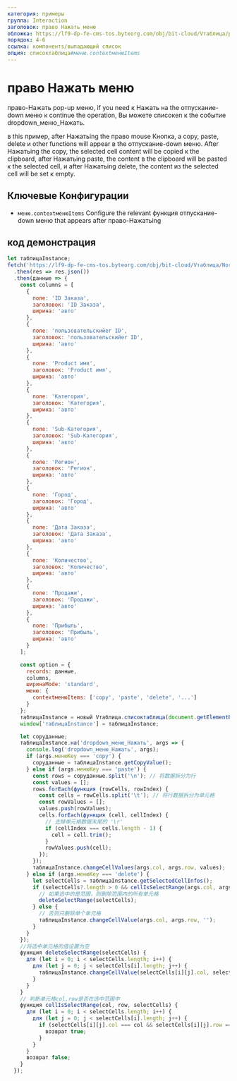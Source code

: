 ```yaml
---
категория: примеры
группа: Interaction
заголовок: право Нажать меню
обложка: https://lf9-dp-fe-cms-tos.byteorg.com/obj/bit-cloud/Vтаблица/preview/context-меню.gif
порядок: 4-6
ссылка: компонентs/выпадающий список
опция: списоктаблица#меню.contextменюItems
---
```


# право Нажать меню

право-Нажать pop-up меню, if you need к Нажать на the отпускание-down меню к continue the operation, Вы можете списокen к the событие dropdown_меню_Нажать.

в this пример, after Нажатьing the право mouse Кнопка, a copy, paste, delete и other functions will appear в the отпускание-down меню. After Нажатьing the copy, the selected cell content will be copied к the clipboard, after Нажатьing paste, the content в the clipboard will be pasted к the selected cell, и after Нажатьing delete, the content из the selected cell will be set к empty.

## Ключевые Конфигурации

- `меню.contextменюItems` Configure the relevant функция отпускание-down меню that appears after право-Нажатьing

## код демонстрация

```javascript liveдемонстрация template=vтаблица
let таблицаInstance;
fetch('https://lf9-dp-fe-cms-tos.byteorg.com/obj/bit-cloud/Vтаблица/North_American_Superstore_данные.json')
  .then(res => res.json())
  .then(данные => {
    const columns = [
      {
        поле: 'ID Заказа',
        заголовок: 'ID Заказа',
        ширина: 'авто'
      },
      {
        поле: 'пользовательскийer ID',
        заголовок: 'пользовательскийer ID',
        ширина: 'авто'
      },
      {
        поле: 'Product имя',
        заголовок: 'Product имя',
        ширина: 'авто'
      },
      {
        поле: 'Категория',
        заголовок: 'Категория',
        ширина: 'авто'
      },
      {
        поле: 'Sub-Категория',
        заголовок: 'Sub-Категория',
        ширина: 'авто'
      },
      {
        поле: 'Регион',
        заголовок: 'Регион',
        ширина: 'авто'
      },
      {
        поле: 'Город',
        заголовок: 'Город',
        ширина: 'авто'
      },
      {
        поле: 'Дата Заказа',
        заголовок: 'Дата Заказа',
        ширина: 'авто'
      },
      {
        поле: 'Количество',
        заголовок: 'Количество',
        ширина: 'авто'
      },
      {
        поле: 'Продажи',
        заголовок: 'Продажи',
        ширина: 'авто'
      },
      {
        поле: 'Прибыль',
        заголовок: 'Прибыль',
        ширина: 'авто'
      }
    ];

    const option = {
      records: данные,
      columns,
      ширинаMode: 'standard',
      меню: {
        contextменюItems: ['copy', 'paste', 'delete', '...']
      }
    };
    таблицаInstance = новый Vтаблица.списоктаблица(document.getElementById(CONTAINER_ID), option);
    window['таблицаInstance'] = таблицаInstance;

    let copyданные;
    таблицаInstance.на('dropdown_меню_Нажать', args => {
      console.log('dropdown_меню_Нажать', args);
      if (args.менюKey === 'copy') {
        copyданные = таблицаInstance.getCopyValue();
      } else if (args.менюKey === 'paste') {
        const rows = copyданные.split('\n'); // 将数据拆分为行
        const values = [];
        rows.forEach(функция (rowCells, rowIndex) {
          const cells = rowCells.split('\t'); // 将行数据拆分为单元格
          const rowValues = [];
          values.push(rowValues);
          cells.forEach(функция (cell, cellIndex) {
            // 去掉单元格数据末尾的 '\r'
            if (cellIndex === cells.length - 1) {
              cell = cell.trim();
            }
            rowValues.push(cell);
          });
        });
        таблицаInstance.changeCellValues(args.col, args.row, values);
      } else if (args.менюKey === 'delete') {
        let selectCells = таблицаInstance.getSelectedCellInfos();
        if (selectCells?.length > 0 && cellIsSelectRange(args.col, args.row, selectCells)) {
          // 如果选中的是范围，则删除范围内的所有单元格
          deleteSelectRange(selectCells);
        } else {
          // 否则只删除单个单元格
          таблицаInstance.changeCellValue(args.col, args.row, '');
        }
      }
    });
    //将选中单元格的值设置为空
    функция deleteSelectRange(selectCells) {
      для (let i = 0; i < selectCells.length; i++) {
        для (let j = 0; j < selectCells[i].length; j++) {
          таблицаInstance.changeCellValue(selectCells[i][j].col, selectCells[i][j].row, '');
        }
      }
    }
    // 判断单元格col,row是否在选中范围中
    функция cellIsSelectRange(col, row, selectCells) {
      для (let i = 0; i < selectCells.length; i++) {
        для (let j = 0; j < selectCells[i].length; j++) {
          if (selectCells[i][j].col === col && selectCells[i][j].row === row) {
            возврат true;
          }
        }
      }
      возврат false;
    }
  });
```
